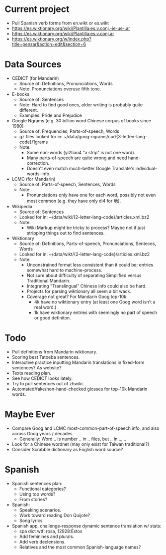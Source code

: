 # Current project
- Pull Spanish verb forms from en.wikt or es.wikt
- https://es.wiktionary.org/wiki/Plantilla:es.v.conj.-ie-ue-.ar
- https://es.wiktionary.org/wiki/Plantilla:es.v.conj.ar
- https://es.wiktionary.org/w/index.php?title=pensar&action=edit&section=6

# Data Sources
- CEDICT (for Mandarin)
  - Source of: Definitions, Pronunciations, Words
  - Note: Pronunciations overuse fifth tone.
- E-books
  - Source of: Sentences
  - Note: Hard to find good ones, older writing is probably quite different.
  - Examples: Pride and Prejudice
- Google Ngrams (e.g. 30 billion word Chinese corpus of books since 1980)
  - Source of: Frequencies, Parts-of-speech, Words
  - gz files looked for in: ~/data/goog-ngrams/cur/{3-letten-lang-code}/1grams
  - Note:
    - Some non-words (yi2tiao4 "a strip" is not one word).
    - Many parts-of-speech are quite wrong and need hand-correction.
    - Doesn't even match much-better Google Translate's individual-words-info.
- LCMC (for Mandarin)
  - Source of: Parts-of-speech, Sentences, Words
  - Note:
    - Pronunciations only have one for each word, possibly not even
      most common (e.g. they have only di4 for 地).
- Wikipedia
  - Source of: Sentences
  - Looked for in: ~/data/wiki/{2-letter-lang-code}/articles.xml.bz2
  - Note:
    - Wiki Markup might be tricky to process? Maybe not if just stripping
      things out to find sentences.
- Wiktionary
  - Source of: Definitions, Parts-of-speech, Pronunciations, Senteces, Words
  - Looked for in: ~/data/wikt/{2-letter-lang-code}/articles.xml.bz2
  - Note:
    - Unconstrained format less consistent than it could be;
      entries somewhat hard to machine-process.
    - Not sure about difficulty of separating
      Simplified versus Traditional Mandarin.
    - Integrating "Translingual" Chinese info could also be hard.
    - Projects for parsing wiktionary all seem a bit wack.
    - Coverage not great? For Mandarin Goog top-10k:
      - 4k have no wiktionary entry (at least one Goog word isn't a real word.)
      - 1k have wiktionary entries with seemingly no part of speech or
        good definiton.

# Todo
- Pull definitions from Mandarin wiktionary.
- Scoring best Tatoeba sentences.
- Interactive practice inputting Mandarin translations in fixed-form sentences?
  As website?
- Texts reading plan.
- See how CEDICT looks lately.
- Try to pull sentences out of zhwiki.
- Automated/fake/non-hand-checked glosses for top-10k Mandarin words.

# Maybe Ever
- Compare Goog and LCMC most-common-part-of-speech info, and also across
  Goog years / decades
  - Generally: Word .. is number .. in .. files, but .. in .., ..
- Look for a Chinese wordnet (may only exist for Taiwan traditional?)
- Consider Scrabble dictionary as English word source?

# Spanish
- Spanish sentences plan:
  - Functional categories?
  - Using top words?
  - From stories?
- Spanish:
  - Speaking scenarios.
  - Work toward reading Don Quijote?
  - Song lyrics.
- Spanish app, challenge-response dynamic sentence translation w/ stats:
  - spa dict wtf: rosa, 12928:Éstos
  - Add feminines and plurals.
  - Add verb declensions.
  - Relatives and the most common Spanish-language names?
